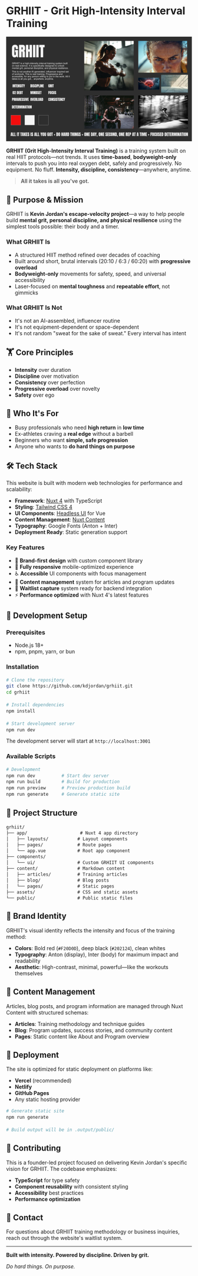 # GRHIIT - Grit High-Intensity Interval Training

![GRHIIT Moodboard](.claude/images/mood.png)

**GRHIIT (Grit High-Intensity Interval Training)** is a training system built on real HIIT protocols—not trends. It uses **time-based**, **bodyweight-only** intervals to push you into real oxygen debt, safely and progressively. No equipment. No fluff. **Intensity, discipline, consistency**—anywhere, anytime.

> **All it takes is all you've got.**

## 🎯 Purpose & Mission

GRHIIT is **Kevin Jordan's escape-velocity project**—a way to help people build **mental grit, personal discipline, and physical resilience** using the simplest tools possible: their body and a timer.

### What GRHIIT Is
- A structured HIIT method refined over decades of coaching
- Built around short, brutal intervals (20:10 / 6:3 / 60:20) with **progressive overload**
- **Bodyweight-only** movements for safety, speed, and universal accessibility
- Laser-focused on **mental toughness** and **repeatable effort**, not gimmicks

### What GRHIIT Is Not
- It's not an AI-assembled, influencer routine
- It's not equipment-dependent or space-dependent
- It's not random "sweat for the sake of sweat." Every interval has intent

## 🏋️ Core Principles

- **Intensity** over duration
- **Discipline** over motivation  
- **Consistency** over perfection
- **Progressive overload** over novelty
- **Safety** over ego

## 💪 Who It's For

- Busy professionals who need **high return** in **low time**
- Ex-athletes craving a **real edge** without a barbell
- Beginners who want **simple, safe progression**
- Anyone who wants to **do hard things on purpose**

## 🛠️ Tech Stack

This website is built with modern web technologies for performance and scalability:

- **Framework**: [Nuxt 4](https://nuxt.com/) with TypeScript
- **Styling**: [Tailwind CSS 4](https://tailwindcss.com/)
- **UI Components**: [Headless UI](https://headlessui.com/) for Vue
- **Content Management**: [Nuxt Content](https://content.nuxt.com/)
- **Typography**: Google Fonts (Anton + Inter)
- **Deployment Ready**: Static generation support

### Key Features
- 🎨 **Brand-first design** with custom component library
- 📱 **Fully responsive** mobile-optimized experience
- ♿ **Accessible** UI components with focus management
- 📝 **Content management** system for articles and program updates
- 📧 **Waitlist capture** system ready for backend integration
- ⚡ **Performance optimized** with Nuxt 4's latest features

## 🚀 Development Setup

### Prerequisites
- Node.js 18+ 
- npm, pnpm, yarn, or bun

### Installation

```bash
# Clone the repository
git clone https://github.com/kdjordan/grhiit.git
cd grhiit

# Install dependencies
npm install

# Start development server
npm run dev
```

The development server will start at `http://localhost:3001`

### Available Scripts

```bash
# Development
npm run dev          # Start dev server
npm run build        # Build for production  
npm run preview      # Preview production build
npm run generate     # Generate static site
```

## 📁 Project Structure

```
grhiit/
├── app/                    # Nuxt 4 app directory
│   ├── layouts/           # Layout components
│   ├── pages/             # Route pages
│   └── app.vue            # Root app component
├── components/
│   └── ui/                # Custom GRHIIT UI components
├── content/               # Markdown content
│   ├── articles/          # Training articles
│   ├── blog/              # Blog posts
│   └── pages/             # Static pages
├── assets/                # CSS and static assets
└── public/                # Public static files
```

## 🎨 Brand Identity

GRHIIT's visual identity reflects the intensity and focus of the training method:

- **Colors**: Bold red (`#F20D0D`), deep black (`#202124`), clean whites
- **Typography**: Anton (display), Inter (body) for maximum impact and readability
- **Aesthetic**: High-contrast, minimal, powerful—like the workouts themselves

## 📖 Content Management

Articles, blog posts, and program information are managed through Nuxt Content with structured schemas:

- **Articles**: Training methodology and technique guides
- **Blog**: Program updates, success stories, and community content  
- **Pages**: Static content like About and Program overview

## 🚀 Deployment

The site is optimized for static deployment on platforms like:

- **Vercel** (recommended)
- **Netlify** 
- **GitHub Pages**
- Any static hosting provider

```bash
# Generate static site
npm run generate

# Build output will be in .output/public/
```

## 🤝 Contributing

This is a founder-led project focused on delivering Kevin Jordan's specific vision for GRHIIT. The codebase emphasizes:

- **TypeScript** for type safety
- **Component reusability** with consistent styling
- **Accessibility** best practices
- **Performance optimization**

## 📧 Contact

For questions about GRHIIT training methodology or business inquiries, reach out through the website's waitlist system.

---

**Built with intensity. Powered by discipline. Driven by grit.**

*Do hard things. On purpose.*